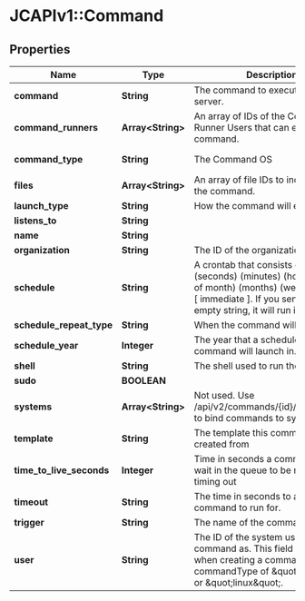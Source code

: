 # JCAPIv1::Command

## Properties
Name | Type | Description | Notes
------------ | ------------- | ------------- | -------------
**command** | **String** | The command to execute on the server. | 
**command_runners** | **Array&lt;String&gt;** | An array of IDs of the Command Runner Users that can execute this command. | [optional] 
**command_type** | **String** | The Command OS | [default to &#x27;linux&#x27;]
**files** | **Array&lt;String&gt;** | An array of file IDs to include with the command. | [optional] 
**launch_type** | **String** | How the command will execute. | [optional] 
**listens_to** | **String** |  | [optional] 
**name** | **String** |  | 
**organization** | **String** | The ID of the organization. | [optional] 
**schedule** | **String** | A crontab that consists of: [ (seconds) (minutes) (hours) (days of month) (months) (weekdays) ] or [ immediate ]. If you send this as an empty string, it will run immediately.  | [optional] 
**schedule_repeat_type** | **String** | When the command will repeat. | [optional] 
**schedule_year** | **Integer** | The year that a scheduled command will launch in. | [optional] 
**shell** | **String** | The shell used to run the command. | [optional] 
**sudo** | **BOOLEAN** |  | [optional] 
**systems** | **Array&lt;String&gt;** | Not used. Use /api/v2/commands/{id}/associations to bind commands to systems. | [optional] 
**template** | **String** | The template this command was created from | [optional] 
**time_to_live_seconds** | **Integer** | Time in seconds a command can wait in the queue to be run before timing out | [optional] 
**timeout** | **String** | The time in seconds to allow the command to run for. | [optional] 
**trigger** | **String** | The name of the command trigger. | [optional] 
**user** | **String** | The ID of the system user to run the command as. This field is required when creating a command with a commandType of \&quot;mac\&quot; or \&quot;linux\&quot;. | [optional] 

